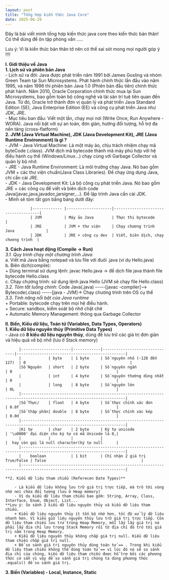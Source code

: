 ```yaml
---
layout: post
title: "Tổng hợp kiến thức Java Core"
date: 2025-06-29
---
```


Đây là bài viết mình tổng hợp kiến thức java core theo kiến thức bản thân! Có thể dùng để ôn tập phỏng vấn .....

Lưu ý: Vì là kiến thức bản thân tớ nên có thể sai sót mong mọi người góp ý !!!!

**I. Giới thiệu về Java**  
  **1. Lịch sử và phiên bản Java**  
       - Lịch sử ra đời: Java được phát triển năm 1991 bởi James Gosling và nhóm Green Team tại Sun Microsystems. Phát hành chính thức lần đầu vào năm 1995, và năm 1996 thì phiên bản Java 1.0 (Phiên bản đầu tiên) chính thức phát hành. Năm 2010, Oracle Corporation chính thức mua lại Sun Microsystems, bao gồm toàn bộ công nghệ và tài sản trí tuệ liên quan đến Java. Từ đó, Oracle trở thành đơn vị quản lý và phát triển Java Standard Edition (SE), Java Enterprise Edition (EE) và công cụ phát triền Java như JDK, JRE.  
       - Mục tiêu ban đầu: Viết một lần, chạy mọi nơi (Write Once, Run Anywhere -WORA). Java nổi bật với sự an toàn, đơn giản, hướng đối tượng, hỗ trợ đa nền tảng (cross-flatform)  
  **2. JVM (Java Virtual Machine), JDK (Java Development Kit), JRE (Java Runtime Environment) là gì ?**  
       - JVM - Java Virtual Machine: Là một máy ảo, chịu trách nhiệm chạy mã byteCode (.class). JVM dịch mã bytecode thành mã máy phù hợp với hệ điều hành cụ thể (Windows/Linux...) chạy cùng với Garbage Collector và quản lý bộ nhớ.  
       - JRE - Java Runtime Environment: Là môi trường chạy Java. Nó bao gồm JVM + các thư viện chuẩn(Java Class Libraries). Đề chạy ứng dụng Java, chỉ cần cài JRE.  
       - JDK - Java Development Kit: Là bộ công cụ phát triển Java. Nó bao gồm JRE + các công cụ để viết và biên dịch code Java(javac,java,javadoc,jarsigner,...). Đề lập trình Java cần cài JDK.  
       - Mình sẽ tóm tắt gọn bằng bảng dưới đây:  
       
```        |    Tìm hiểu  | Thành phần         | Dùng để                             |
           |------------- |--------------------|-------------------------------------|
           | JVM          | Máy ảo Java        | Thực thi bytecode                   |
           | JRE          | JVM + thư viện     | Chạy chương trình Java              |
           | JDK          | JRE + công cụ dev  | Viết, biên dịch, chạy chương trình  |
```  
        
  **3. Cách Java hoạt động (Compile -> Run)**  
       *3.1. Quy trình chạy một chương trình Java*  
         a. Viết mã Java bằng notepad và lưu file với đuôi .java (ví dụ Hello.java)  
         b. Biên dịch(compile):  
              + Dùng terminal sử dụng lệnh: javac Hello.java -> để dịch file java thành file bytecode Hello.class  
         c. Chạy chương trình: sử dụng lệnh java Hello (JVM sẽ chạy file Hello.class)  
       *3.2. Tóm tắt luồng chính:* Code Java(.java) -----[javac -compiler]--> Bytecode(.class) -----[java - JVM]-> Chạy chương trình trên OS cụ thể  
       *3.3. Tính năng nổi bật của Java runtime*  
            + Portable: bytecode chạy trên mọi hệ điều hành.  
            + Secure: sandbox, kiểm soát bộ nhớ chặt chẽ  
            + Automatic Memory Management: thông qua Garbage Collector  
            
**II. Biến, Kiểu dữ liệu, Toán tử (Variables, Data Types, Operators)**  
    **1. Kiểu dữ liệu nguyên thủy (Primitive Data Types)**  
        - Java có **8 kiểu dữ liệu nguyên thủy**, dùng để lưu trữ các giá trị đơn giản và hiệu quả về bộ nhớ (lưu ở Stack memory)  
   
```   |          Kiểu        | Kích Thước |            Miêu tả            |                Giá trị mặc định                |
      |----------------------|------------|-------------------------------|------------------------------------------------|  
      |            | byte    | 1 byte     | Số nguyên nhỏ (-128 đến 127)  | 0                                              |  
      |Số Nguyên   | short   | 2 byte     | Số nguyên ngắn                | 0                                              |    
      |            | int     | 4 byte     | Số nguyên thường dùng nhất    | 0                                              |  
      |            | long    | 8 byte     | Số nguyên lớn                 | 0L                                             |  
      |--------------------------------------------------------------------------------------------------------------------|   
      |Số Thực/    | float   | 4 byte     | Số thực chính xác đơn         | 0.0f                                           |          
      |Số thập phân| double  | 8 byte     | Số thực chính xác kép         | 0.0d                                           |   
      |--------------------------------------------------------------------------------------------------------------------|  
      |Kí tự       | char    | 2 byte     | Ký tự unicode                 | '\u0000' đại diện cho ký tự có mã Unicode là 0,|   
      |            |         |            |                               |  hay còn gọi là null character(ký tự null      |   
      |--------------------------------------------------------------------------------------------------------------------|   
      |    boolean           | 1 bit      | Chỉ nhận 2 giá trị True/False | false                                          |   
      |--------------------------------------------------------------------------------------------------------------------|    
```

    **2. Kiểu dữ liệu tham chiểu (Referecen Date Types)**

        - Là kiểu dữ liệu không lưu trữ giá trị trực tiếp, mà trỏ tới vùng nhớ nơi chứa đối tượng (lưu ở Heap memory)  
        - Ví dụ kiểu dữ liệu tham chiếu bao gồm: String, Array, Class, Interface, Enum, Object, List...  
    **Lưu ý: So sánh 2 kiểu dữ liệu nguyên thủy và kiểu dữ liệu tham chiếu.  
        + Kiểu dữ liệu nguyên thủy ít tốn bộ nhớ hơn, tốc độ xử lý dữ liệu nhanh hơn. Vì kiểu giữ liệu nguyên thủy lưu trữ giá trị trực tiếp. Còn dữ liệu tham chiếu lưu trử trong Heap Memory, mỗi lấy lấy giá trị nó phải lấy địa chỉ lưu trong Stack Memory rồi từ địa chỉ đó trỏ tới giá trị nằm trong Heap Memory.  
        + Kiểu dữ liệu nguyên thủy không chấp giá trị null. Kiểu dữ liệu tham chiếu chấp giá trị null.  
        + Để so sánh giá trị nguyên thủy dùng toán tử == . Trong khi kiểu dữ liệu tham chiếu không thể dùng toán tử == vì lúc đó nó sẽ so sánh địa chỉ của chúng, kiểu dữ liệu tham chiếu được hỗ trợ bởi các phương thức có sẵn vì vậy để so sánh giá trị chúng ta dùng phương thức .equals() để so sánh giá trị.  

   **3. Biến (Variables) - Local, Instance, Static**  




 
